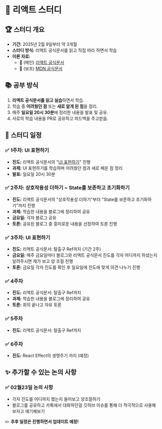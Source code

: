 # 🚀 리액트 스터디

## 🏆 스터디 개요
- **기간:** 2025년 2월 9일부터 약 3개월
- **스터디 방식:** 리액트 공식문서를 읽고 직접 따라 하면서 학습
- **이론 자료:**
  - 📌 (메인) [리액트 공식문서](https://ko.react.dev/)
  - 📌 (보조) [MDN 공식문서](https://developer.mozilla.org/ko/)

## 📚 공부 방식
1. **리액트 공식문서를 읽고 실습**하면서 학습.
2. 학습 중 **어려웠던 점** 또는 **새로 알게 된 점**을 정리.
3. 매주 **일요일 20시 30분**에 정리한 내용을 발표 및 공유.
4. 서로의 학습 내용을 PR로 공유하고 피드백을 주고받음.

## 📆 스터디 일정
### ✅ 1주차: UI 표현하기
- **진도:** 리액트 공식문서의 "[UI 표현하기](https://ko.react.dev/learn#describing-the-ui)" 진행
- **과제:** UI 표현하기를 학습하며 어려웠던 점과 새로 배운 점 정리
- **발표:** 일요일 20시 30분
  
### ✅ 2주차: 상호작용성 더하기 ~ State를 보존하고 초기화하기

- **진도:** 리액트 공식문서의 "상호작용성 더하기"부터 "State를 보존하고 초기화하기"까지 진행
- **과제:** 학습한 내용을 블로그에 정리하여 공유
- **금요일:** 각자 블로그 공유
- **토론:** 공유된 블로그 중 흥미로운 내용을 선정하여 토론 진행
 
### ✅ 3주차: UI 표현하기
- **진도:** 리액트 공식문서: 탈출구 Ref까지 (기간 2주)
- **금요일:** 매주 금요일마다 블로그와 리액트 공식문서 진도를 각자 어디까지 하셨는지 알려주시면 제가 보고 양 조절 진행
- **토론:** 금요일 각자 진도를 확인 후 일요일에 진도에 맞게 의견 나누기 진행

### ✅ 4주차
- **진도:** 리액트 공식문서: 탈출구 Ref까지
- **과제:** 학습한 내용을 블로그에 정리하여 공유
- **토론:** 회의 끝나고 자유 토론

### ✅ 5주차
- **진도:** 리액트 공식문서: 탈출구 Ref까지

### ✅ 6주차
- **진도:** React Effect의 생명주기 까지 (예정)
  
## ✨ 추가할 수 있는 논의 사항

### ✅ 02월23일 논의 사항

- 각자 진도를 어디까지 했는지 들어보고 양조절하기
- 블로그를 공유하고 카톡에서 대화하던걸 깃허브 이슈를 통해 더 적극적으로 사용해보자고 얘기해보기

✏️ **추후 일정은 진행하면서 업데이트 예정!**
